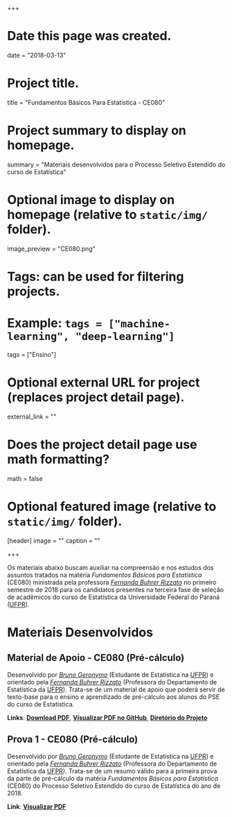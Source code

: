 +++
# Date this page was created.
date = "2018-03-13"

# Project title.
title = "Fundamentos Básicos Para Estatística - CE080"

# Project summary to display on homepage.
summary = "Materiais desenvolvidos para o Processo Seletivo Estendido do curso de Estatística"

# Optional image to display on homepage (relative to `static/img/` folder).
image_preview = "CE080.png"

# Tags: can be used for filtering projects.
# Example: `tags = ["machine-learning", "deep-learning"]`
tags = ["Ensino"]

# Optional external URL for project (replaces project detail page).
external_link = ""

# Does the project detail page use math formatting?
math = false

# Optional featured image (relative to `static/img/` folder).
[header]
image = ""
caption = ""

+++

Os materiais abaixo buscam auxiliar na compreensão e nos estudos dos assuntos tratados na matéria *Fundamentos Básicos para Estatística* (CE080) ministrada pela professora [*Fernanda Buhrer Rizzato*](http://leg.ufpr.br/doku.php/pessoais:fernanda) no primeiro semestre de 2018 para os candidatos presentes na terceira fase de seleção de acadêmicos do curso de Estatística da Universidade Federal do Paraná ([UFPR](http://www.ufpr.br/)).

# Materiais Desenvolvidos

## Material de Apoio - CE080 (Pré-cálculo)

Desenvolvido por [*Bruno Geronymo*](https://bgeronymo.github.io) (Estudante de Estatística na [UFPR](http://www.ufpr.br)) e orientado pela [*Fernanda Buhrer Rizzato*](http://leg.ufpr.br/doku.php/pessoais:fernanda) (Professora do Departamento de Estatística da [UFPR](http://www.ufpr.br)). Trata-se de um material de apoio que poderá servir de texto-base para o ensino e aprendizado de pré-cálculo aos alunos do PSE do curso de Estatística.

**Links**: [**Download PDF**](https://github.com/BGeronymo/Monitoria-CE080/raw/master/Apostila-CE080/_book/CE080.pdf), [**Visualizar PDF no GitHub**](https://github.com/BGeronymo/Monitoria-CE080/blob/master/Apostila-CE080/_book/CE080.pdf), [**Diretório do Projeto**](https://github.com/BGeronymo/Monitoria-CE080) 

## Prova 1 - CE080 (Pré-cálculo)

Desenvolvido por [*Bruno Geronymo*](https://bgeronymo.github.io) (Estudante de Estatística na [UFPR](http://www.ufpr.br)) e orientado pela [*Fernanda Buhrer Rizzato*](http://leg.ufpr.br/doku.php/pessoais:fernanda) (Professora do Departamento de Estatística da [UFPR](http://www.ufpr.br)). Trata-se de um resumo válido para a primeira prova da parte de pré-cálculo da matéria *Fundamentos Básicos para Estatística* (CE080) do Processo Seletivo Estendido do curso de Estatística do ano de 2018.

**Link**: [**Visualizar PDF**](https://bgeronymo.github.io/project/pse-prova1.pdf)
